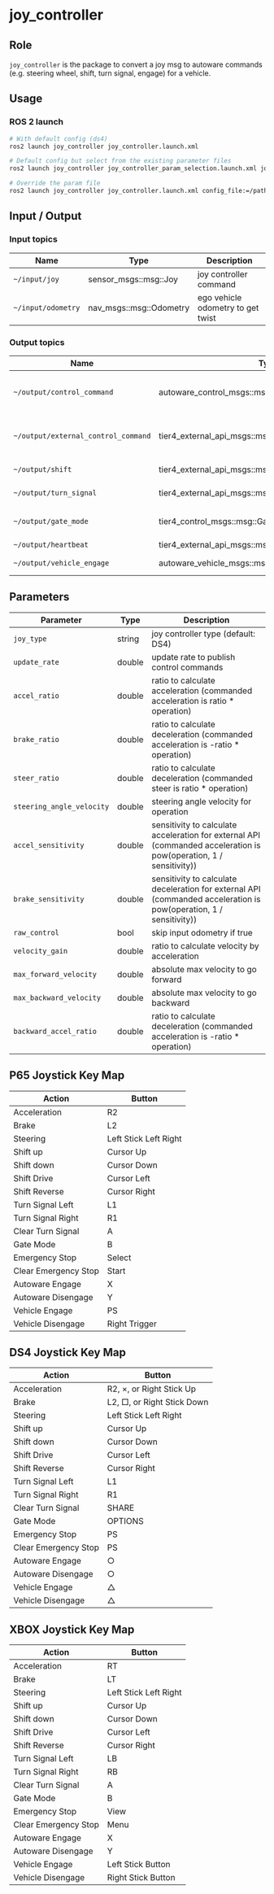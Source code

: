 # joy_controller

## Role

`joy_controller` is the package to convert a joy msg to autoware commands (e.g. steering wheel, shift, turn signal, engage) for a vehicle.

## Usage

### ROS 2 launch

```bash
# With default config (ds4)
ros2 launch joy_controller joy_controller.launch.xml

# Default config but select from the existing parameter files
ros2 launch joy_controller joy_controller_param_selection.launch.xml joy_type:=ds4 # or g29, p65, xbox

# Override the param file
ros2 launch joy_controller joy_controller.launch.xml config_file:=/path/to/your/param.yaml
```

## Input / Output

### Input topics

| Name               | Type                    | Description                       |
| ------------------ | ----------------------- | --------------------------------- |
| `~/input/joy`      | sensor_msgs::msg::Joy   | joy controller command            |
| `~/input/odometry` | nav_msgs::msg::Odometry | ego vehicle odometry to get twist |

### Output topics

| Name                                | Type                                                     | Description                              |
| ----------------------------------- | -------------------------------------------------------- | ---------------------------------------- |
| `~/output/control_command`          | autoware_control_msgs::msg::Control                      | lateral and longitudinal control command |
| `~/output/external_control_command` | tier4_external_api_msgs::msg::ControlCommandStamped      | lateral and longitudinal control command |
| `~/output/shift`                    | tier4_external_api_msgs::msg::GearShiftStamped           | gear command                             |
| `~/output/turn_signal`              | tier4_external_api_msgs::msg::TurnSignalStamped          | turn signal command                      |
| `~/output/gate_mode`                | tier4_control_msgs::msg::GateMode                        | gate mode (Auto or External)             |
| `~/output/heartbeat`                | tier4_external_api_msgs::msg::Heartbeat                  | heartbeat                                |
| `~/output/vehicle_engage`           | autoware_vehicle_msgs::msg::Engage                  | vehicle engage                           |

## Parameters

| Parameter                 | Type   | Description                                                                                                        |
| ------------------------- | ------ | ------------------------------------------------------------------------------------------------------------------ |
| `joy_type`                | string | joy controller type (default: DS4)                                                                                 |
| `update_rate`             | double | update rate to publish control commands                                                                            |
| `accel_ratio`             | double | ratio to calculate acceleration (commanded acceleration is ratio \* operation)                                     |
| `brake_ratio`             | double | ratio to calculate deceleration (commanded acceleration is -ratio \* operation)                                    |
| `steer_ratio`             | double | ratio to calculate deceleration (commanded steer is ratio \* operation)                                            |
| `steering_angle_velocity` | double | steering angle velocity for operation                                                                              |
| `accel_sensitivity`       | double | sensitivity to calculate acceleration for external API (commanded acceleration is pow(operation, 1 / sensitivity)) |
| `brake_sensitivity`       | double | sensitivity to calculate deceleration for external API (commanded acceleration is pow(operation, 1 / sensitivity)) |
| `raw_control`             | bool   | skip input odometry if true                                                                                        |
| `velocity_gain`           | double | ratio to calculate velocity by acceleration                                                                        |
| `max_forward_velocity`    | double | absolute max velocity to go forward                                                                                |
| `max_backward_velocity`   | double | absolute max velocity to go backward                                                                               |
| `backward_accel_ratio`    | double | ratio to calculate deceleration (commanded acceleration is -ratio \* operation)                                    |

## P65 Joystick Key Map

| Action               | Button                |
| -------------------- | --------------------- |
| Acceleration         | R2                    |
| Brake                | L2                    |
| Steering             | Left Stick Left Right |
| Shift up             | Cursor Up             |
| Shift down           | Cursor Down           |
| Shift Drive          | Cursor Left           |
| Shift Reverse        | Cursor Right          |
| Turn Signal Left     | L1                    |
| Turn Signal Right    | R1                    |
| Clear Turn Signal    | A                     |
| Gate Mode            | B                     |
| Emergency Stop       | Select                |
| Clear Emergency Stop | Start                 |
| Autoware Engage      | X                     |
| Autoware Disengage   | Y                     |
| Vehicle Engage       | PS                    |
| Vehicle Disengage    | Right Trigger         |

## DS4 Joystick Key Map

| Action               | Button                     |
| -------------------- | -------------------------- |
| Acceleration         | R2, ×, or Right Stick Up   |
| Brake                | L2, □, or Right Stick Down |
| Steering             | Left Stick Left Right      |
| Shift up             | Cursor Up                  |
| Shift down           | Cursor Down                |
| Shift Drive          | Cursor Left                |
| Shift Reverse        | Cursor Right               |
| Turn Signal Left     | L1                         |
| Turn Signal Right    | R1                         |
| Clear Turn Signal    | SHARE                      |
| Gate Mode            | OPTIONS                    |
| Emergency Stop       | PS                         |
| Clear Emergency Stop | PS                         |
| Autoware Engage      | ○                          |
| Autoware Disengage   | ○                          |
| Vehicle Engage       | △                          |
| Vehicle Disengage    | △                          |

## XBOX Joystick Key Map

| Action               | Button                |
| -------------------- | --------------------- |
| Acceleration         | RT                    |
| Brake                | LT                    |
| Steering             | Left Stick Left Right |
| Shift up             | Cursor Up             |
| Shift down           | Cursor Down           |
| Shift Drive          | Cursor Left           |
| Shift Reverse        | Cursor Right          |
| Turn Signal Left     | LB                    |
| Turn Signal Right    | RB                    |
| Clear Turn Signal    | A                     |
| Gate Mode            | B                     |
| Emergency Stop       | View                  |
| Clear Emergency Stop | Menu                  |
| Autoware Engage      | X                     |
| Autoware Disengage   | Y                     |
| Vehicle Engage       | Left Stick Button     |
| Vehicle Disengage    | Right Stick Button    |
